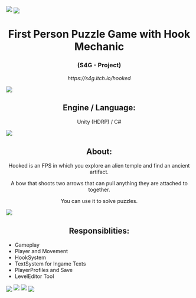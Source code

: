 <img src="https://user-images.githubusercontent.com/100194436/155534463-08249468-c40b-4035-9daf-4a9751b7b5a0.png">
<!--<img src="https://user-images.githubusercontent.com/100194436/155525162-3db59b69-ba9e-420c-ae48-e65264cc9b80.png"> -->

<!-- <h1>Hooked</h1>  -->
<img align="center" src="https://user-images.githubusercontent.com/100194436/155535351-7687420c-ecde-48c7-97be-473b7b4c5e9b.png">

<h1 align="center">First Person Puzzle Game with Hook Mechanic</h1>
<h3 align="center">(S4G - Project)</h3>
<p align="center"><i>https://s4g.itch.io/hooked</i></p>


<img align="center" src="https://user-images.githubusercontent.com/100194436/155525927-761e6055-1093-486b-951c-4ef999c7779f.png">
<h2 align="center">Engine / Language:</h2>
<p align="center">Unity (HDRP) / C# </p>

<img align="center" src="https://user-images.githubusercontent.com/100194436/155535351-7687420c-ecde-48c7-97be-473b7b4c5e9b.png">

<h2 align="center">About:</h2>
<p align="center">Hooked is an FPS in which you explore an alien temple and find an ancient artifact.</p>
<p align="center">A bow that shoots two arrows that can pull anything they are attached to together.</p>
<p align="center">You can use it to solve puzzles.</p>

<img align="center" src="https://user-images.githubusercontent.com/100194436/155525927-761e6055-1093-486b-951c-4ef999c7779f.png">

<h2 align="center">Responsiblities:</h2>

- Gameplay
- Player and Movement
- HookSystem
- TextSystem for Ingame Texts
- PlayerProfiles and Save
- LevelEditor Tool

<img align="center" src="https://user-images.githubusercontent.com/100194436/155535351-7687420c-ecde-48c7-97be-473b7b4c5e9b.png">
<img src="https://user-images.githubusercontent.com/100194436/155533377-53ecea87-2659-42c0-9854-c9cd9d748acd.png">
<img src="https://user-images.githubusercontent.com/100194436/155533065-0d024042-d948-42e3-a799-71ae91250063.png">
<img align="center" src="https://user-images.githubusercontent.com/100194436/155525927-761e6055-1093-486b-951c-4ef999c7779f.png">

